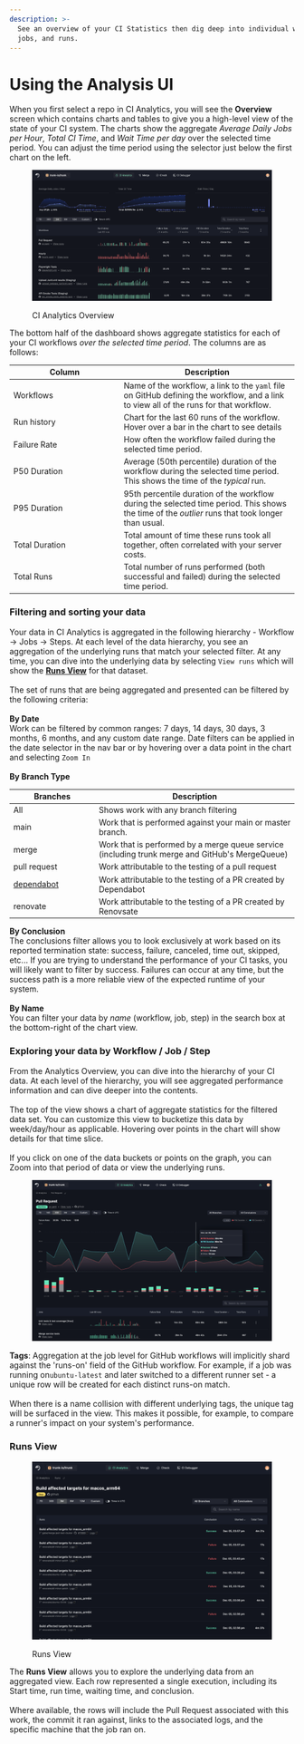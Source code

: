 ```yaml
---
description: >-
  See an overview of your CI Statistics then dig deep into individual workflows,
  jobs, and runs.
---
```


# Using the Analysis UI

When you first select a repo in CI Analytics, you will see the **Overview** screen which contains charts and tables to give you a high-level view of the state of your CI system. The charts show the aggregate _Average Daily Jobs per Hour_, _Total CI Time_, and _Wait Time per day_ over the selected time period. You can adjust the time period using the selector just below the first chart on the left.

<figure><img src="./ci-analytics-dashboard.png" alt="screenshot of the CI Analytics Overview"><figcaption><p>CI Analytics Overview</p></figcaption></figure>

The bottom half of the dashboard shows aggregate statistics for each of your CI workflows _over the selected time period_. The columns are as follows:

<table><thead><tr><th width="181">Column</th><th>Description</th></tr></thead><tbody><tr><td>Workflows</td><td>Name of the workflow, a link to the <code>yaml</code> file on GitHub defining the workflow, and a link to view all of the runs for that workflow.</td></tr><tr><td>Run history</td><td>Chart for the last 60 runs of the workflow. Hover over a bar in the chart to see details</td></tr><tr><td>Failure Rate</td><td>How often the workflow failed during the selected time period.</td></tr><tr><td>P50 Duration</td><td>Average (50th percentile) duration of the workflow during the selected time period. This shows the time of the <em>typical</em> run.</td></tr><tr><td>P95 Duration</td><td>95th percentile duration of the workflow during the selected time period. This shows the time of the <em>outlier</em> runs that took longer than usual.</td></tr><tr><td>Total Duration</td><td>Total amount of time these runs took all together, often correlated with your server costs.</td></tr><tr><td>Total Runs</td><td>Total number of runs performed (both successful and failed) during the selected time period.</td></tr></tbody></table>

### Filtering and sorting your data

Your data in CI Analytics is aggregated in the following hierarchy - Workflow -> Jobs -> Steps. At each level of the data hierarchy, you see an aggregation of the underlying runs that match your selected filter. At any time, you can dive into the underlying data by selecting `View runs` which will show the [**Runs View**](using-the-analysis-ui.md#runs-view) for that dataset. \
\
The set of runs that are being aggregated and presented can be filtered by the following criteria:\
\
**By Date**\
Work can be filtered by common ranges: 7 days, 14 days, 30 days, 3 months, 6 months, and any custom date range. Date filters can be applied in the date selector in the nav bar or by hovering over a data point in the chart and selecting `Zoom In`\
\
**By Branch Type**

<table data-header-hidden><thead><tr><th width="137">Branches</th><th>Description</th></tr></thead><tbody><tr><td>All</td><td>Shows work with any branch filtering</td></tr><tr><td>main</td><td>Work that is performed against your main or master branch.</td></tr><tr><td>merge</td><td>Work that is performed by a merge queue service (including trunk merge and GitHub's MergeQueue)</td></tr><tr><td>pull request</td><td>Work attributable to the testing of a pull request</td></tr><tr><td><a data-footnote-ref href="#user-content-fn-1">dependabot</a></td><td>Work attributable to the testing of a PR created by Dependabot</td></tr><tr><td>renovate</td><td>Work attributable to the testing of a PR created by Renovsate</td></tr></tbody></table>

**By Conclusion**\
The conclusions filter allows you to look exclusively at work based on its reported termination state: success, failure, canceled, time out, skipped, etc... If you are trying to understand the performance of your CI tasks, you will likely want to filter by success. Failures can occur at any time, but the success path is a more reliable view of the expected runtime of your system.\
\
**By Name**\
You can filter your data by _name_ (workflow, job, step) in the search box at the bottom-right of the chart view.

### Exploring your data by Workflow / Job / Step

From the Analytics Overview, you can dive into the hierarchy of your CI data. At each level of the hierarchy, you will see aggregated performance information and can dive deeper into the contents. \
\
The top of the view shows a chart of aggregate statistics for the filtered data set. You can customize this view to bucketize this data by week/day/hour as applicable. Hovering over points in the chart will show details for that time slice. \
\
If you click on one of the data buckets or points on the graph, you can Zoom into that period of data or view the underlying runs.&#x20;

<figure><img src="./image (24).png" alt=""><figcaption></figcaption></figure>

**Tags**: Aggregation at the job level for GitHub workflows will implicitly shard against the 'runs-on' field of the GitHub workflow. For example, if a job was running on`ubuntu-latest` and later switched to a different runner set - a unique row will be created for each distinct runs-on match. \
\
When there is a name collision with different underlying tags, the unique tag will be surfaced in the view. This makes it possible, for example, to compare a runner's impact on your system's performance.

### Runs View

<figure><img src="./runs-view-table.png" alt="screenshot of the Runs View"><figcaption><p>Runs View</p></figcaption></figure>

The **Runs View** allows you to explore the underlying data from an aggregated view. Each row represented a single execution, including its Start time, run time, waiting time, and conclusion. \
\
Where available, the rows will include the Pull Request associated with this work, the commit it ran against, links to the associated logs, and the specific machine that the job ran on.
